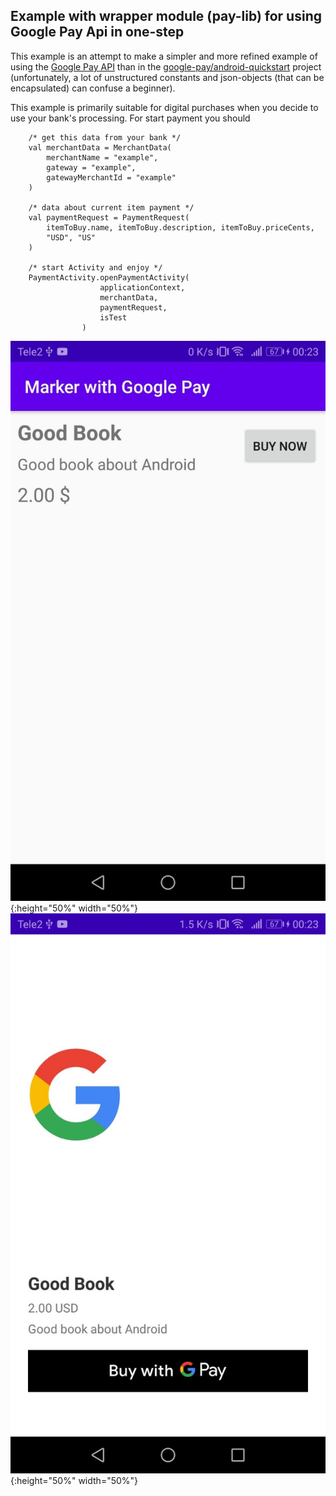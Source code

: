 ## Example with wrapper module (pay-lib) for using Google Pay Api in one-step

This example is an attempt to make a simpler and more refined example of using the [Google Pay API](https://developers.google.com/pay/api/android/guides/tutorial)
than in the [google-pay/android-quickstart](https://github.com/google-pay/android-quickstart) project (unfortunately, a lot of unstructured constants
and json-objects (that can be encapsulated) can confuse a beginner).

This example is primarily suitable for digital purchases when you decide to use your bank's processing.
For start payment you should
```
    /* get this data from your bank */
    val merchantData = MerchantData(
        merchantName = "example",
        gateway = "example",
        gatewayMerchantId = "example"
    )

    /* data about current item payment */
    val paymentRequest = PaymentRequest(
        itemToBuy.name, itemToBuy.description, itemToBuy.priceCents,
        "USD", "US"
    )

    /* start Activity and enjoy */
    PaymentActivity.openPaymentActivity(
                    applicationContext,
                    merchantData,
                    paymentRequest,
                    isTest
                )
```

![](repo_assets/1.jpg){:height="50%" width="50%"}
![](repo_assets/2.jpg){:height="50%" width="50%"}

